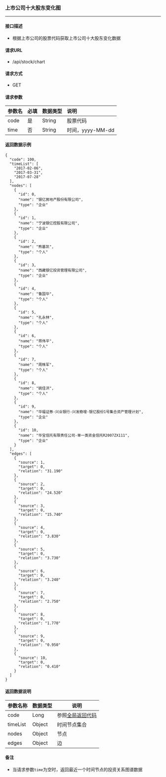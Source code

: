 ### 上市公司十大股东变化图

---

#### 接口描述

* 根据上市公司的股票代码获取上市公司十大股东变化数据

#### 请求URL

* /api/stock/chart

#### 请求方式

* GET

#### 请求参数

| 参数名 | 必填 | 数据类型 | 说明 |
| :--- | :--- | :--- | :--- |
| code | 是 | String | 股票代码 |
| time | 否 | String | 时间，yyyy-MM-dd |

#### 返回数据示例

```
{
  "code": 100,
  "timeList": [
    "2017-02-06",
    "2017-03-31",
    "2017-07-28"
  ],
  "nodes": [
    {
      "id": 0,
      "name": "银亿房地产股份有限公司",
      "type": "企业"
    },
    {
      "id": 1,
      "name": "宁波银亿控股有限公司",
      "type": "企业"
    },
    {
      "id": 2,
      "name": "熊基凯",
      "type": "个人"
    },
    {
      "id": 3,
      "name": "西藏银亿投资管理有限公司",
      "type": "企业"
    },
    {
      "id": 4,
      "name": "鲁国华",
      "type": "个人"
    },
    {
      "id": 5,
      "name": "孔永林",
      "type": "个人"
    },
    {
      "id": 6,
      "name": "蒋伟平",
      "type": "个人"
    },
    {
      "id": 7,
      "name": "周株军",
      "type": "个人"
    },
    {
      "id": 8,
      "name": "姚佳洪",
      "type": "个人"
    },
    {
      "id": 9,
      "name": "华福证券-兴业银行-兴发稳增-银亿股份1号集合资产管理计划",
      "type": "企业"
    },
    {
      "id": 10,
      "name": "华宝信托有限责任公司-单一类资金信托R2007ZX111",
      "type": "企业"
    }
  ],
  "edges": [
    {
      "source": 1,
      "target": 0,
      "relation": "31.190"
    },
    {
      "source": 2,
      "target": 0,
      "relation": "24.520"
    },
    {
      "source": 3,
      "target": 0,
      "relation": "15.740"
    },
    {
      "source": 4,
      "target": 0,
      "relation": "3.830"
    },
    {
      "source": 5,
      "target": 0,
      "relation": "3.730"
    },
    {
      "source": 6,
      "target": 0,
      "relation": "3.240"
    },
    {
      "source": 7,
      "target": 0,
      "relation": "2.750"
    },
    {
      "source": 8,
      "target": 0,
      "relation": "1.770"
    },
    {
      "source": 9,
      "target": 0,
      "relation": "0.950"
    },
    {
      "source": 10,
      "target": 0,
      "relation": "0.410"
    }
  ]
}
```

#### 返回数据说明

| 参数名称 | 数据类型 | 说明 |
| --- | --- | --- |
| code | Long | 参照[全局返回代码](/数据词典.md) |
| timeList | Object | 时间节点集合 |
| nodes | Object | 节点 |
| edges | Object | 边 |

#### 备注

* 当请求参数`time`为空时，返回最近一个时间节点的投资关系图谱数据



